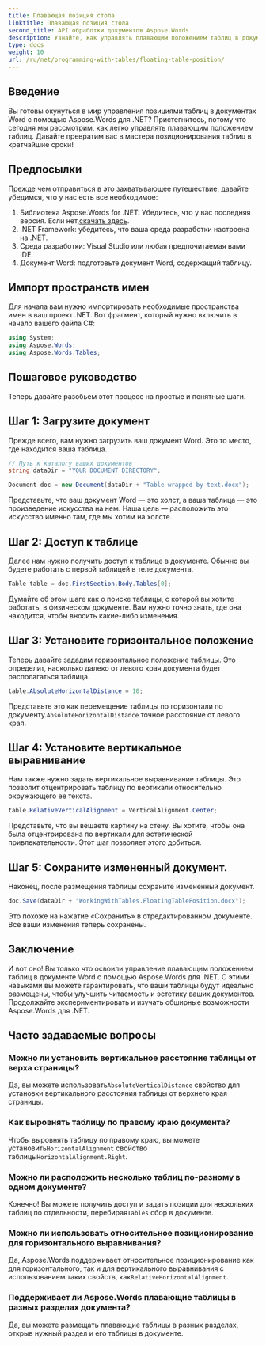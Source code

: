```yaml
---
title: Плавающая позиция стола
linktitle: Плавающая позиция стола
second_title: API обработки документов Aspose.Words
description: Узнайте, как управлять плавающим положением таблиц в документах Word с помощью Aspose.Words для .NET, воспользовавшись нашим подробным пошаговым руководством.
type: docs
weight: 10
url: /ru/net/programming-with-tables/floating-table-position/
---
```

## Введение

Вы готовы окунуться в мир управления позициями таблиц в документах Word с помощью Aspose.Words для .NET? Пристегнитесь, потому что сегодня мы рассмотрим, как легко управлять плавающим положением таблиц. Давайте превратим вас в мастера позиционирования таблиц в кратчайшие сроки!

## Предпосылки

Прежде чем отправиться в это захватывающее путешествие, давайте убедимся, что у нас есть все необходимое:

1. Библиотека Aspose.Words for .NET: Убедитесь, что у вас последняя версия. Если нет,[скачать здесь](https://releases.aspose.com/words/net/).
2. .NET Framework: убедитесь, что ваша среда разработки настроена на .NET.
3. Среда разработки: Visual Studio или любая предпочитаемая вами IDE.
4. Документ Word: подготовьте документ Word, содержащий таблицу.

## Импорт пространств имен

Для начала вам нужно импортировать необходимые пространства имен в ваш проект .NET. Вот фрагмент, который нужно включить в начало вашего файла C#:

```csharp
using System;
using Aspose.Words;
using Aspose.Words.Tables;
```

## Пошаговое руководство

Теперь давайте разобьем этот процесс на простые и понятные шаги.

## Шаг 1: Загрузите документ

Прежде всего, вам нужно загрузить ваш документ Word. Это то место, где находится ваша таблица.

```csharp
// Путь к каталогу ваших документов
string dataDir = "YOUR DOCUMENT DIRECTORY";

Document doc = new Document(dataDir + "Table wrapped by text.docx");
```

Представьте, что ваш документ Word — это холст, а ваша таблица — это произведение искусства на нем. Наша цель — расположить это искусство именно там, где мы хотим на холсте.

## Шаг 2: Доступ к таблице

Далее нам нужно получить доступ к таблице в документе. Обычно вы будете работать с первой таблицей в теле документа.

```csharp
Table table = doc.FirstSection.Body.Tables[0];
```

Думайте об этом шаге как о поиске таблицы, с которой вы хотите работать, в физическом документе. Вам нужно точно знать, где она находится, чтобы вносить какие-либо изменения.

## Шаг 3: Установите горизонтальное положение

Теперь давайте зададим горизонтальное положение таблицы. Это определит, насколько далеко от левого края документа будет располагаться таблица.

```csharp
table.AbsoluteHorizontalDistance = 10;
```

 Представьте это как перемещение таблицы по горизонтали по документу.`AbsoluteHorizontalDistance` точное расстояние от левого края.

## Шаг 4: Установите вертикальное выравнивание

Нам также нужно задать вертикальное выравнивание таблицы. Это позволит отцентрировать таблицу по вертикали относительно окружающего ее текста.

```csharp
table.RelativeVerticalAlignment = VerticalAlignment.Center;
```

Представьте, что вы вешаете картину на стену. Вы хотите, чтобы она была отцентрирована по вертикали для эстетической привлекательности. Этот шаг позволяет этого добиться.

## Шаг 5: Сохраните измененный документ.

Наконец, после размещения таблицы сохраните измененный документ.

```csharp
doc.Save(dataDir + "WorkingWithTables.FloatingTablePosition.docx");
```

Это похоже на нажатие «Сохранить» в отредактированном документе. Все ваши изменения теперь сохранены.

## Заключение

И вот оно! Вы только что освоили управление плавающим положением таблиц в документе Word с помощью Aspose.Words для .NET. С этими навыками вы можете гарантировать, что ваши таблицы будут идеально размещены, чтобы улучшить читаемость и эстетику ваших документов. Продолжайте экспериментировать и изучать обширные возможности Aspose.Words для .NET.

## Часто задаваемые вопросы

### Можно ли установить вертикальное расстояние таблицы от верха страницы?

 Да, вы можете использовать`AbsoluteVerticalDistance` свойство для установки вертикального расстояния таблицы от верхнего края страницы.

### Как выровнять таблицу по правому краю документа?

 Чтобы выровнять таблицу по правому краю, вы можете установить`HorizontalAlignment` свойство таблицы`HorizontalAlignment.Right`.

### Можно ли расположить несколько таблиц по-разному в одном документе?

 Конечно! Вы можете получить доступ и задать позиции для нескольких таблиц по отдельности, перебирая`Tables` сбор в документе.

### Можно ли использовать относительное позиционирование для горизонтального выравнивания?

Да, Aspose.Words поддерживает относительное позиционирование как для горизонтального, так и для вертикального выравнивания с использованием таких свойств, как`RelativeHorizontalAlignment`.

### Поддерживает ли Aspose.Words плавающие таблицы в разных разделах документа?

Да, вы можете размещать плавающие таблицы в разных разделах, открыв нужный раздел и его таблицы в документе.